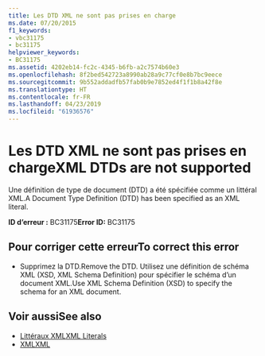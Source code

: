 ```yaml
---
title: Les DTD XML ne sont pas prises en charge
ms.date: 07/20/2015
f1_keywords:
- vbc31175
- bc31175
helpviewer_keywords:
- BC31175
ms.assetid: 4202eb14-fc2c-4345-b6fb-a2c7574b60e3
ms.openlocfilehash: 8f2bed542723a8990ab28a9c77cf0e8b7bc9eece
ms.sourcegitcommit: 9b552addadfb57fab0b9e7852ed4f1f1b8a42f8e
ms.translationtype: HT
ms.contentlocale: fr-FR
ms.lasthandoff: 04/23/2019
ms.locfileid: "61936576"
---
```

# <a name="xml-dtds-are-not-supported"></a><span data-ttu-id="afc2e-102">Les DTD XML ne sont pas prises en charge</span><span class="sxs-lookup"><span data-stu-id="afc2e-102">XML DTDs are not supported</span></span>
<span data-ttu-id="afc2e-103">Une définition de type de document (DTD) a été spécifiée comme un littéral XML.</span><span class="sxs-lookup"><span data-stu-id="afc2e-103">A Document Type Definition (DTD) has been specified as an XML literal.</span></span>  
  
 <span data-ttu-id="afc2e-104">**ID d’erreur :** BC31175</span><span class="sxs-lookup"><span data-stu-id="afc2e-104">**Error ID:** BC31175</span></span>  
  
## <a name="to-correct-this-error"></a><span data-ttu-id="afc2e-105">Pour corriger cette erreur</span><span class="sxs-lookup"><span data-stu-id="afc2e-105">To correct this error</span></span>  
  
- <span data-ttu-id="afc2e-106">Supprimez la DTD.</span><span class="sxs-lookup"><span data-stu-id="afc2e-106">Remove the DTD.</span></span> <span data-ttu-id="afc2e-107">Utilisez une définition de schéma XML (XSD, XML Schema Definition) pour spécifier le schéma d’un document XML.</span><span class="sxs-lookup"><span data-stu-id="afc2e-107">Use XML Schema Definition (XSD) to specify the schema for an XML document.</span></span>  
  
## <a name="see-also"></a><span data-ttu-id="afc2e-108">Voir aussi</span><span class="sxs-lookup"><span data-stu-id="afc2e-108">See also</span></span>

- [<span data-ttu-id="afc2e-109">Littéraux XML</span><span class="sxs-lookup"><span data-stu-id="afc2e-109">XML Literals</span></span>](../../visual-basic/language-reference/xml-literals/index.md)
- [<span data-ttu-id="afc2e-110">XML</span><span class="sxs-lookup"><span data-stu-id="afc2e-110">XML</span></span>](../../visual-basic/programming-guide/language-features/xml/index.md)

